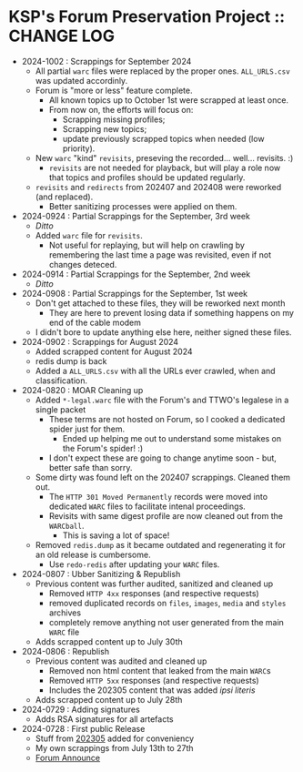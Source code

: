 # KSP's Forum Preservation Project :: CHANGE LOG

* 2024-1002 : Scrappings for September 2024
	+ All partial `warc` files were replaced by the proper ones.
		`ALL_URLS.csv` was updated accordinly.
	+ Forum is "more or less" feature complete.
		- All known topics up to October 1st were scrapped at least once.
		- From now on, the efforts will focus on:
			- Scrapping missing profiles;
			- Scrapping new topics;
			- update previously scrapped topics when needed (low priority).
	+ New `warc` "kind" `revisits`, preseving the recorded... well... revisits. :)
		- `revisits` are not needed for playback, but will play a role now that topics and profiles should be updated regularly.
	+ `revisits` and `redirects` from 202407 and 202408 were reworked (and replaced).
		- Better sanitizing processes were applied on them.
* 2024-0924 : Partial Scrappings for the September, 3rd week
	+ *Ditto*
	+ Added `warc` file for `revisits`.
		- Not useful for replaying, but will help on crawling by remembering the last time a page was revisited, even if not changes deteced.
* 2024-0914 : Partial Scrappings for the September, 2nd week
	+ *Ditto*
* 2024-0908 : Partial Scrappings for the September, 1st week
	+ Don't get attached to these files, they will be reworked next month
		+ They are here to prevent losing data if something happens on my end of the cable modem
	+ I didn't bore to update anything else here, neither signed these files.
* 2024-0902 : Scrappings for August 2024
	+ Added scrapped content for August 2024
	+ redis dump is back
	+ Added a `ALL_URLS.csv` with all the URLs ever crawled, when and classification.
* 2024-0820 : MOAR Cleaning up
	+ Added `*-legal.warc` file with the Forum's and TTWO's legalese in a single packet
		- These terms are not hosted on Forum, so I cooked a dedicated spider just for them.
			- Ended up helping me out to understand some mistakes on the Forum's spider! :)
		- I don't expect these are going to change anytime soon - but, better safe than sorry.
	+ Some dirty was found left on the 202407 scrappings. Cleaned them out.
		- The `HTTP 301 Moved Permanently` records were moved into dedicated `WARC` files to facilitate intenal proceedings.
		- Revisits with same digest profile are now cleaned out from the `WARCball`.
			- This is saving a lot of space!
	+ Removed `redis.dump` as it became outdated and regenerating it for an old release is cumbersome.
		- Use `redo-redis` after updating your `WARC` files.
* 2024-0807 : Ubber Sanitizing & Republish
	+ Previous content was further audited, sanitized and cleaned up
		- Removed `HTTP 4xx` responses (and respective requests)
		- removed duplicated records on `files`, `images`, `media` and `styles` archives
		- completely remove anything not user generated from the main `WARC` file
	+ Adds scrapped content up to July 30th
* 2024-0806 : Republish
	+ Previous content was audited and cleaned up
		- Removed non html content that leaked from the main `WARC`s
		- Removed `HTTP 5xx` responses (and respective requests)
		- Includes the 202305 content that was added *ipsi literis*
	+ Adds scrapped content up to July 28th
* 2024-0729 : Adding signatures
	+ Adds RSA signatures for all artefacts
* 2024-0728 : First public Release
	+ Stuff from [202305](https://archive.org/details/forum.kerbalspaceprogram.com_202305) added for conveniency
	+ My own scrappings from July 13th to 27th
	+ [Forum Announce](https://forum.kerbalspaceprogram.com/topic/225368-ksp-forums-archival-options/?do=findComment&comment=4411089)